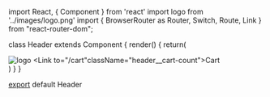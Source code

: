 import React, { Component } from 'react'
import logo from '../images/logo.png'
import {
  BrowserRouter as Router,
  Switch,
  Route,
  Link
} from "react-router-dom";

class Header extends Component {
  render() {
    return(
      <div className="header card">
         <Link to='/'>
            <img alt="logo" src={logo} className="header__logo"/>
        </Link>
        <Link to="/cart"className="header__cart-count">Cart</Link>
      </div>
    )
  }
}

[export](https://www.belvikram.com "Export is a ES6 Keyword used to Export is a ES6 Keyword used to Export is a ES6 Keyword used to Export is a ES6 Keyword used to Export is a ES6 Keyword used to check more here https://www.belvikram.com") default Header
